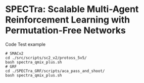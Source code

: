 # SPECTra: Scalable Multi-Agent Reinforcement Learning with Permutation-Free Networks


Code Test example 
```
# SMACv2
cd ./src/scripts/sc2_v2/protoss_5v5/
bash spectra_qmix_plus.sh 
# GRF
cd ./SPECTra_GRF/scripts/aca_pass_and_shoot/ 
bash spectra_qmix_plus.sh 
```